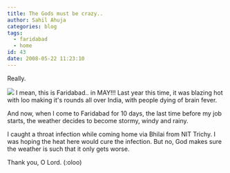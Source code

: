 ```yaml
---
title: The Gods must be crazy..
author: Sahil Ahuja
categories: blog
tags:
  - faridabad
  - home
id: 43
date: 2008-05-22 11:23:10
---
```


Really.

![](/images/dsc09262.jpg)
I mean, this is Faridabad.. in MAY!!! Last year this time, it was blazing hot with loo making it's rounds all over India, with people dying of brain fever.

And now, when I come to Faridabad for 10 days, the last time before my job starts, the weather decides to become stormy, windy and rainy.

I caught a throat infection while coming home via Bhilai from NIT Trichy. I was hoping the heat here would cure the infection. But no, God makes sure the weather is such that it only gets worse.

Thank you, O Lord. (:oloo)